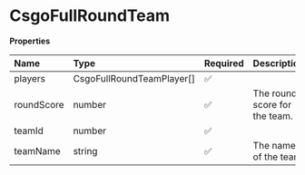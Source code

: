 # CsgoFullRoundTeam

**Properties**

| Name       | Type                      | Required | Description                   |
| :--------- | :------------------------ | :------- | :---------------------------- |
| players    | CsgoFullRoundTeamPlayer[] | ✅       |                               |
| roundScore | number                    | ✅       | The round score for the team. |
| teamId     | number                    | ✅       |                               |
| teamName   | string                    | ✅       | The name of the team.         |

<!-- This file was generated by liblab | https://liblab.com/ -->
